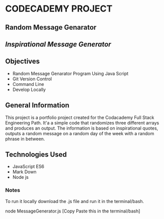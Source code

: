 

# **CODECADEMY PROJECT** 

## Random Message Genarator 

## *Inspirational Message Generator*

## Objectives 

- Random Message Genarator Program Using Java Script 
- Git Version Control 
- Command Line 
- Develop Locally 

## General Information 
This project is a portfolio project created for the Codacademy Full Stack Engineering Path. It'a a simple code that randomizes three different arrays and produces an output. The information is based on inspirational quotes, outputs a random message on a random day of the week with a random phrase in between. 

## Technologies Used 
- JavaScript ES6 
- Mark Down 
- Node js 


### Notes
To run it locally download the .js file and run it in the terminal/bash.

node MessageGenerator.js [Copy Paste this in the terminal/bash]









